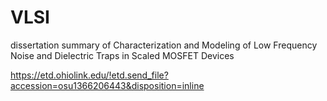 # VLSI
dissertation summary  of Characterization and Modeling of Low Frequency Noise and Dielectric Traps in Scaled MOSFET Devices

https://etd.ohiolink.edu/!etd.send_file?accession=osu1366206443&disposition=inline 
